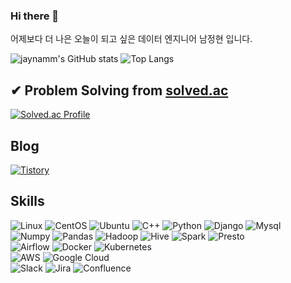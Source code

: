 ### Hi there 👋  
어제보다 더 나은 오늘이 되고 싶은 데이터 엔지니어 남정현 입니다.  
  
![jaynamm's GitHub stats](https://github-readme-stats.vercel.app/api?username=jaynamm&show_icons=true&theme=dark) ![Top Langs](https://github-readme-stats.vercel.app/api/top-langs/?username=jaynamm&layout=compact&theme=dark)
     
     
✔︎ Problem Solving from [solved.ac](https://solved.ac)
---
[![Solved.ac Profile](http://mazassumnida.wtf/api/generate_badge?boj=jaynam)](https://solved.ac/jaynam)  
  
  
Blog
---
[![Tistory](https://img.shields.io/badge/제이로그-000000.svg?style=for-the-badge&logo=Tistory&logoColor=white)](https://jaynamm.tistory.com/)
  
  
  
Skills
---
![Linux](https://img.shields.io/badge/Linux-FCC624.svg?&style=for-the-badge&logo=Linux&logoColor=white) ![CentOS](https://img.shields.io/badge/CentOS-262577.svg?&style=for-the-badge&logo=CentOS&logoColor=white) ![Ubuntu](https://img.shields.io/badge/Ubuntu-E95420.svg?&style=for-the-badge&logo=Ubuntu&logoColor=white) ![C++](https://img.shields.io/badge/C++-00599C.svg?&style=for-the-badge&logo=Cplusplus&logoColor=white) ![Python](https://img.shields.io/badge/Python-3776AB.svg?&style=for-the-badge&logo=Python&logoColor=white) ![Django](https://img.shields.io/badge/Django-092E20.svg?&style=for-the-badge&logo=Django&logoColor=white) ![Mysql](https://img.shields.io/badge/Mysql-4479A1.svg?&style=for-the-badge&logo=Mysql&logoColor=white)  
![Numpy](https://img.shields.io/badge/Numpy-013243.svg?&style=for-the-badge&logo=Numpy&logoColor=white) ![Pandas](https://img.shields.io/badge/Pandas-150458.svg?&style=for-the-badge&logo=Pandas&logoColor=white) ![Hadoop](https://img.shields.io/badge/Hadoop-66CCFF.svg?&style=for-the-badge&logo=Apache%20Hadoop&logoColor=white) ![Hive](https://img.shields.io/badge/Hive-FDEE21.svg?&style=for-the-badge&logo=Apache%20Hive&logoColor=white)  ![Spark](https://img.shields.io/badge/Spark-E25A1C.svg?&style=for-the-badge&logo=Apache%20Spark&logoColor=white) ![Presto](https://img.shields.io/badge/Presto-5890FF.svg?&style=for-the-badge&logo=Presto&logoColor=white)  
![Airflow](https://img.shields.io/badge/Airflow-017CEE.svg?&style=for-the-badge&logo=Apache%20Airflow&logoColor=white)
![Docker](https://img.shields.io/badge/Docker-2496ED.svg?&style=for-the-badge&logo=Docker&logoColor=white) ![Kubernetes](https://img.shields.io/badge/Kubernetes-326CE5.svg?&style=for-the-badge&logo=Kubernetes&logoColor=white)  
![AWS](https://img.shields.io/badge/AWS-232F3E.svg?&style=for-the-badge&logo=Amazon%20AWS&logoColor=white) ![Google Cloud](https://img.shields.io/badge/Google%20Cloud-4285F4.svg?&style=for-the-badge&logo=Google%20Cloud&logoColor=white)  
![Slack](https://img.shields.io/badge/Slack-4A154B.svg?&style=for-the-badge&logo=Slack&logoColor=white) ![Jira](https://img.shields.io/badge/Jira-0052CC.svg?&style=for-the-badge&logo=Jira&logoColor=white) ![Confluence](https://img.shields.io/badge/Confluence-172B4D.svg?&style=for-the-badge&logo=Confluence&logoColor=white)  
